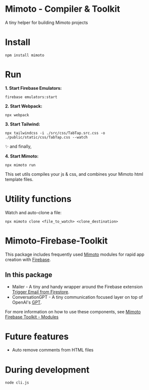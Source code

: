 # Mimoto - Compiler & Toolkit
A tiny helper for building Mimoto projects

# Install
```
npm install mimoto
```

# Run

**1. Start Firebase Emulators:**
```
firebase emulators:start
```

**2. Start Webpack:**
```
npx webpack
```

**3. Start Tailwind:**
```
npx tailwindcss -i ./src/css/TabTap.src.css -o ./public/static/css/TabTap.css --watch
```
        
✨ and finally,

**4. Start Mimoto:**
```
npx mimoto run
```

This set utils compiles your js & css, and combines your Mimoto html template files.  


# Utility functions
Watch and auto-clone a file:
``` 
npx mimoto clone <file_to_watch> <clone_destination>
```


# Mimoto-Firebase-Toolkit

This package includes frequently used [Mimoto](https://thesocialcode.com/mimoto) modules for rapid app creation with [Firebase](https://firebase.google.com/).

## In this package

- Mailer - A tiny and handy wrapper around the Firebase extension [Trigger Email from Firestore](https://extensions.dev/extensions/firebase/firestore-send-email).
- ConversationGPT - A tiny communication focused layer on top of OpenAI's [GPT](https://platform.openai.com/docs/guides/gpt).

For more information on how to use these components, see [Mimoto Firebase Toolkit - Modules](https://github.com/TheSocialCode/Mimoto-Firebase-Toolkit/wiki/Modules)

# Future features
- Auto remove comments from HTML files

# During development
```
node cli.js
````